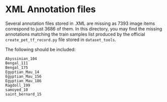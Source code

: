 # XML Annotation files

Several annotation files stored in .XML are missing as 7393 image items correspond to just 3686 of them. In this directory, you may find the missing annotations matching the train samples list produced by the official `create_pet_tf_record.py` file stored in `dataset_tools`.

The following should be included:
```
Abyssinian_104
Bengal_111
Bengal_175
Egyptian_Mau_14
Egyptian_Mau_156
Egyptian_Mau_186
Ragdoll_199
samoyed_10
saint_bernard_15
```

